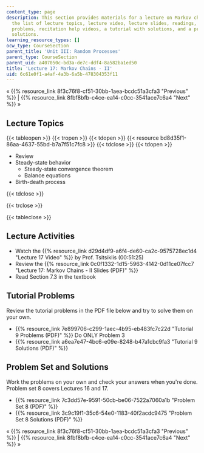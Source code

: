 ```yaml
---
content_type: page
description: This section provides materials for a lecture on Markov chains. It includes
  the list of lecture topics, lecture video, lecture slides, readings, recitation
  problems, recitation help videos, a tutorial with solutions, and a problem set with
  solutions.
learning_resource_types: []
ocw_type: CourseSection
parent_title: 'Unit III: Random Processes'
parent_type: CourseSection
parent_uid: a407050c-bd3a-de7c-ddf4-8a582ba1ed50
title: 'Lecture 17: Markov Chains - II'
uid: 6c61e0f1-a4af-4a3b-6a5b-478304353f11
---
```


« {{% resource_link 8f3c76f8-cf51-30bb-1aea-bcdc51a3cfa3 "Previous" %}} | {{% resource_link 8fbf8bfb-c4ce-ea14-c0cc-3541ace7c6a4 "Next" %}} »

Lecture Topics
--------------

{{< tableopen >}}
{{< tropen >}}
{{< tdopen >}}
{{< resource bd8d35f1-86aa-4637-55bd-b7a7f51c7fc8 >}}
{{< tdclose >}}
{{< tdopen >}}


*   Review
*   Steady-state behavior  
    *   Steady-state convergence theorem
    *   Balance equations
*   Birth-death process


{{< tdclose >}}

{{< trclose >}}

{{< tableclose >}}

Lecture Activities
------------------

*   Watch the {{% resource_link d29d4df9-a6f4-de60-ca2c-9575728ec1d4 "Lecture 17 Video" %}} by Prof. Tsitsiklis (00:51:25)
*   Review the {{% resource_link 0c0f1332-1d15-5963-4142-0d11ce07fcc7 "Lecture 17: Markov Chains - II Slides (PDF)" %}}
*   Read Section 7.3 in the textbook

Tutorial Problems
-----------------

Review the tutorial problems in the PDF file below and try to solve them on your own.

*   {{% resource_link 7e899706-c299-1aec-4b95-eb483fc7c22d "Tutorial 9 Problems (PDF)" %}} Do ONLY Problem 3
*   {{% resource_link a6ea7e47-4bc6-e09e-8248-b47a1cbc9fa3 "Tutorial 9 Solutions (PDF)" %}}

Problem Set and Solutions
-------------------------

Work the problems on your own and check your answers when you're done. Problem set 8 covers Lectures 16 and 17.

*   {{% resource_link 7c3dd57e-9591-50cb-be06-7522a7060a1b "Problem Set 8 (PDF)" %}}
*   {{% resource_link 3c9c19f1-35c6-54e0-1183-40f2acdc9475 "Problem Set 8 Solutions (PDF)" %}}

« {{% resource_link 8f3c76f8-cf51-30bb-1aea-bcdc51a3cfa3 "Previous" %}} | {{% resource_link 8fbf8bfb-c4ce-ea14-c0cc-3541ace7c6a4 "Next" %}} »